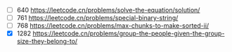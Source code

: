 - [ ] 640 https://leetcode.cn/problems/solve-the-equation/solution/
- [ ] 761 https://leetcode.cn/problems/special-binary-string/
- [ ] 768 https://leetcode.cn/problems/max-chunks-to-make-sorted-ii/
- [x] 1282 https://leetcode.cn/problems/group-the-people-given-the-group-size-they-belong-to/
